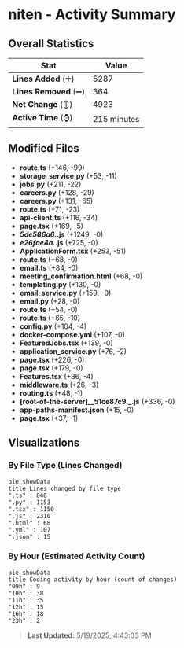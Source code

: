 # niten - Activity Summary 

## Overall Statistics

| Stat                   | Value                                                             |
| ---------------------- | ----------------------------------------------------------------- |
| **Lines Added** (➕)   | 5287                                          |
| **Lines Removed** (➖) | 364                                        |
| **Net Change** (↕)    | 4923                |
| **Active Time** (⌚)   | 215 minutes |


## Modified Files
- **route.ts** (+146, -99)
- **storage_service.py** (+53, -11)
- **jobs.py** (+211, -22)
- **careers.py** (+128, -29)
- **careers.py** (+131, -65)
- **route.ts** (+71, -23)
- **api-client.ts** (+116, -34)
- **page.tsx** (+169, -5)
- **_5de586a6._.js** (+1249, -0)
- **_e26fae4a._.js** (+725, -0)
- **ApplicationForm.tsx** (+253, -51)
- **route.ts** (+68, -0)
- **email.ts** (+84, -0)
- **meeting_confirmation.html** (+68, -0)
- **templating.py** (+130, -0)
- **email_service.py** (+159, -0)
- **email.py** (+28, -0)
- **route.ts** (+54, -0)
- **route.ts** (+65, -10)
- **config.py** (+104, -4)
- **docker-compose.yml** (+107, -0)
- **FeaturedJobs.tsx** (+139, -0)
- **application_service.py** (+76, -2)
- **page.tsx** (+226, -0)
- **page.tsx** (+179, -0)
- **Features.tsx** (+86, -4)
- **middleware.ts** (+26, -3)
- **routing.ts** (+48, -1)
- **[root-of-the-server]__51ce87c9._.js** (+336, -0)
- **app-paths-manifest.json** (+15, -0)
- **page.tsx** (+37, -1)

## Visualizations

### By File Type (Lines Changed)

```mermaid
pie showData
title Lines changed by file type
".ts" : 848
".py" : 1153
".tsx" : 1150
".js" : 2310
".html" : 68
".yml" : 107
".json" : 15
```

### By Hour (Estimated Activity Count)

```mermaid
pie showData
title Coding activity by hour (count of changes)
"09h" : 9
"10h" : 38
"11h" : 35
"12h" : 15
"16h" : 18
"23h" : 2
```


> **Last Updated:** 5/19/2025, 4:43:03 PM